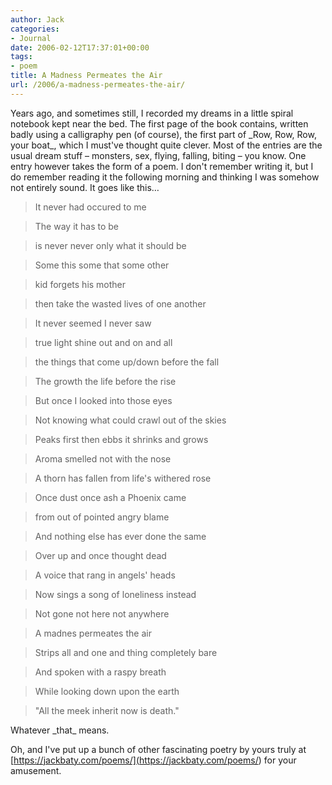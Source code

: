 ```yaml
---
author: Jack
categories:
- Journal
date: 2006-02-12T17:37:01+00:00
tags:
- poem
title: A Madness Permeates the Air
url: /2006/a-madness-permeates-the-air/
---
```


Years ago, and sometimes still, I recorded my dreams in a little spiral notebook kept near the bed. The first page of the book contains, written badly using a calligraphy pen (of course), the first part of \_Row, Row, Row, your boat\_, which I must've thought quite clever. Most of the entries are the usual dream stuff &#8211; monsters, sex, flying, falling, biting &#8211; you know. One entry however takes the form of a poem. I don't remember writing it, but I do remember reading it the following morning and thinking I was somehow not entirely sound. It goes like this&#8230; 

> It never had occured to me 

> The way it has to be 

> is never never only what it should be 

> 

> Some this some that some other 

> kid forgets his mother 

> then take the wasted lives of one another 

> 

> It never seemed I never saw 

> true light shine out and on and all 

> the things that come up/down before the fall 

> 

> The growth the life before the rise 

> But once I looked into those eyes 

> Not knowing what could crawl out of the skies 

> 

> Peaks first then ebbs it shrinks and grows 

> Aroma smelled not with the nose 

> A thorn has fallen from life's withered rose 

> 

> Once dust once ash a Phoenix came 

> from out of pointed angry blame 

> And nothing else has ever done the same 

> 

> Over up and once thought dead 

> A voice that rang in angels' heads 

> Now sings a song of loneliness instead 

> 

> Not gone not here not anywhere 

> A madnes permeates the air 

> Strips all and one and thing completely bare 

> 

> And spoken with a raspy breath 

> While looking down upon the earth 

> "All the meek inherit now is death." 

Whatever \_that\_ means. 

Oh, and I've put up a bunch of other fascinating poetry by yours truly at [https://jackbaty.com/poems/](<https://jackbaty.com/poems/>) for your amusement.